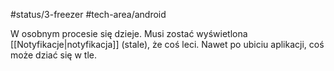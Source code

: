 #status/3-freezer 
#tech-area/android 

W osobnym procesie się dzieje. 
Musi zostać wyświetlona [[Notyfikacje|notyfikacja]] (stale), że coś leci.
Nawet po ubiciu aplikacji, coś może dziać się w tle.
